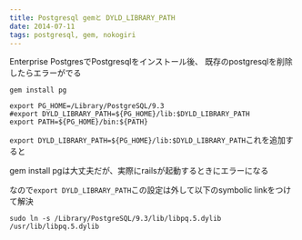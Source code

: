 ```yaml
---
title: Postgresql gemと DYLD_LIBRARY_PATH
date: 2014-07-11
tags: postgresql, gem, nokogiri
---
```


Enterprise PostgresでPostgresqlをインストール後、
既存のpostgresqlを削除したらエラーがでる

`gem install pg`

```
export PG_HOME=/Library/PostgreSQL/9.3
#export DYLD_LIBRARY_PATH=${PG_HOME}/lib:$DYLD_LIBRARY_PATH
export PATH=${PG_HOME}/bin:${PATH}
```

`export DYLD_LIBRARY_PATH=${PG_HOME}/lib:$DYLD_LIBRARY_PATH`これを追加すると

gem install pgは大丈夫だが、実際にrailsが起動するときにエラーになる

なので`export DYLD_LIBRARY_PATH`この設定は外して以下のsymbolic linkをつけて解決

`sudo ln -s /Library/PostgreSQL/9.3/lib/libpq.5.dylib /usr/lib/libpq.5.dylib`
